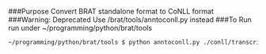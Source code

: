 ###Purpose
Convert BRAT standalone format to CoNLL format
###Warning: Deprecated
Use /brat/tools/anntoconll.py instead
###To Run
run under ~/programming/python/brat/tools
```bash
~/programming/python/brat/tools $ python anntoconll.py ./conll/transcript.txt
```